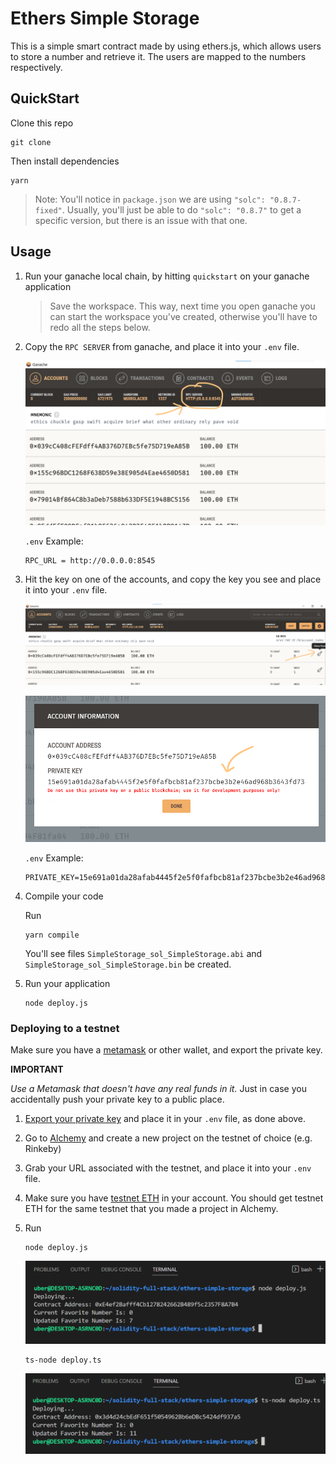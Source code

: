 # Ethers Simple Storage

This is a simple smart contract made by using ethers.js, which allows users to store a number and retrieve it. The users are mapped to the numbers respectively.

## QuickStart

Clone this repo

```
git clone
```

Then install dependencies

```
yarn
```

> Note: You'll notice in `package.json` we are using `"solc": "0.8.7-fixed"`. Usually, you'll just be able to do `"solc": "0.8.7"` to get a specific version, but there is an issue with that one.

## Usage

1. Run your ganache local chain, by hitting `quickstart` on your ganache application

    > Save the workspace. This way, next time you open ganache you can start the workspace you've created, otherwise you'll have to redo all the steps below.

2. Copy the `RPC SERVER` from ganache, and place it into your `.env` file.

    ![Ganache RPC](/assets/RPC.png)

    `.env` Example:

    ```
    RPC_URL = http://0.0.0.0:8545
    ```

3. Hit the key on one of the accounts, and copy the key you see and place it into your `.env` file.

    ![Ganache Key](/assets/KEY.png)

    ![Ganache Private](/assets/PRIVATE.png)

    `.env` Example:

    ```
    PRIVATE_KEY=15e691a01da28afab4445f2e5f0fafbcb81af237bcbe3b2e46ad968b3643fd73
    ```

4. Compile your code

    Run

    ```
    yarn compile
    ```

    You'll see files `SimpleStorage_sol_SimpleStorage.abi` and `SimpleStorage_sol_SimpleStorage.bin` be created.

5. Run your application

    ```
    node deploy.js
    ```

### Deploying to a testnet

Make sure you have a [metamask](https://metamask.io/) or other wallet, and export the private key.

**IMPORTANT**

_Use a Metamask that doesn't have any real funds in it._ Just in case you accidentally push your private key to a public place.

1. [Export your private key](https://metamask.zendesk.com/hc/en-us/articles/360015289632-How-to-Export-an-Account-Private-Key) and place it in your `.env` file, as done above.

2. Go to [Alchemy](https://alchemy.com/) and create a new project on the testnet of choice (e.g. Rinkeby)

3. Grab your URL associated with the testnet, and place it into your `.env` file.

4. Make sure you have [testnet ETH](https://faucets.chain.link/) in your account. You should get testnet ETH for the same testnet that you made a project in Alchemy.

5. Run

    ```
    node deploy.js
    ```

    ![Deploy JS](/assets/Deploy%20JS.png)

    ```
    ts-node deploy.ts
    ```

    ![Deploy TS](/assets/Deploy%20TS.png)
